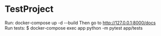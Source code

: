 # TestProject
Run: docker-compose up -d --build
Then go to http://127.0.0.1:8000/docs
Run tests: $ docker-compose exec app python -m pytest app/tests
